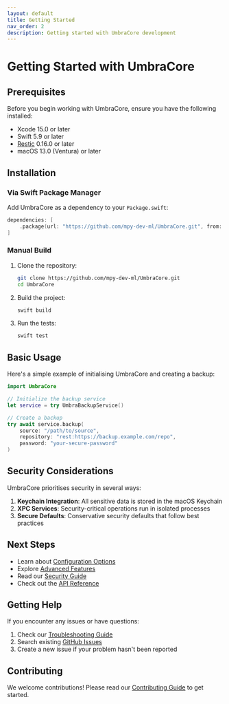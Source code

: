 ```yaml
---
layout: default
title: Getting Started
nav_order: 2
description: Getting started with UmbraCore development
---
```


# Getting Started with UmbraCore

## Prerequisites

Before you begin working with UmbraCore, ensure you have the following installed:

- Xcode 15.0 or later
- Swift 5.9 or later
- [Restic](https://restic.net) 0.16.0 or later
- macOS 13.0 (Ventura) or later

## Installation

### Via Swift Package Manager

Add UmbraCore as a dependency to your `Package.swift`:

```swift
dependencies: [
    .package(url: "https://github.com/mpy-dev-ml/UmbraCore.git", from: "0.1.0")
]
```

### Manual Build

1. Clone the repository:
   ```bash
   git clone https://github.com/mpy-dev-ml/UmbraCore.git
   cd UmbraCore
   ```

2. Build the project:
   ```bash
   swift build
   ```

3. Run the tests:
   ```bash
   swift test
   ```

## Basic Usage

Here's a simple example of initialising UmbraCore and creating a backup:

```swift
import UmbraCore

// Initialize the backup service
let service = try UmbraBackupService()

// Create a backup
try await service.backup(
    source: "/path/to/source",
    repository: "rest:https://backup.example.com/repo",
    password: "your-secure-password"
)
```

## Security Considerations

UmbraCore prioritises security in several ways:

1. **Keychain Integration**: All sensitive data is stored in the macOS Keychain
2. **XPC Services**: Security-critical operations run in isolated processes
3. **Secure Defaults**: Conservative security defaults that follow best practices

## Next Steps

- Learn about [Configuration Options](configuration.md)
- Explore [Advanced Features](advanced-features.md)
- Read our [Security Guide](security.md)
- Check out the [API Reference](api-reference.md)

## Getting Help

If you encounter any issues or have questions:

1. Check our [Troubleshooting Guide](troubleshooting.md)
2. Search existing [GitHub Issues](https://github.com/mpy-dev-ml/UmbraCore/issues)
3. Create a new issue if your problem hasn't been reported

## Contributing

We welcome contributions! Please read our [Contributing Guide](contributing.md) to get started.
